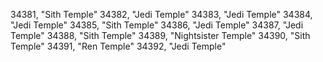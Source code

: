﻿34381, "Sith Temple"
34382, "Jedi Temple"
34383, "Jedi Temple"
34384, "Jedi Temple"
34385, "Sith Temple"
34386, "Jedi Temple"
34387, "Jedi Temple"
34388, "Sith Temple"
34389, "Nightsister Temple"
34390, "Sith Temple"
34391, "Ren Temple"
34392, "Jedi Temple"
